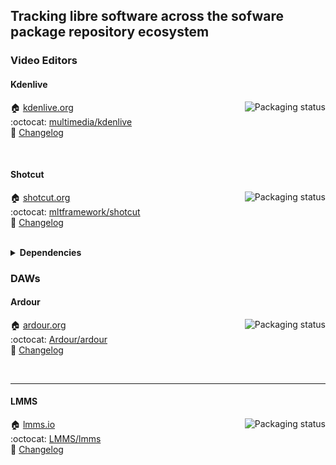 ## Tracking libre software across the sofware package repository ecosystem

### Video Editors

#### Kdenlive
<a href="https://repology.org/project/kdenlive/versions">
    <img src="https://repology.org/badge/vertical-allrepos/kdenlive.svg?columns=3&header=Kdenlive" alt="Packaging status" align="right">
</a>

:house: [kdenlive.org](https://kdenlive.org)  
:octocat: [multimedia/kdenlive](https://invent.kde.org/multimedia/kdenlive)  
:bookmark: [Changelog](https://kdenlive.org/en/blog/)

<br clear="right"/>


#### Shotcut
<a href="https://repology.org/project/shotcut/versions">
    <img src="https://repology.org/badge/vertical-allrepos/shotcut.svg?columns=3&header=Shotcut" alt="Packaging status" align="right">
</a>

:house: [shotcut.org](https://shotcut.org)  
:octocat: [mltframework/shotcut](https://github.com/mltframework/shotcut)  
:bookmark: [Changelog](https://www.shotcut.org/download/releasenotes/)

<br clear="right"/>

<details>
  <summary><b>Dependencies</b></summary>
<a href="https://repology.org/project/mlt/versions">
    <img src="https://repology.org/badge/vertical-allrepos/mlt.svg?columns=3&header=mlt" alt="Packaging status" align="right">
</a>

:house: [mltframework.org](https://mltframework.org)  
:octocat: [mltframework/mlt](https://github.com/mltframework/mlt)  
:bookmark: [Changelog](https://github.com/mltframework/mlt/blob/master/NEWS)

<br clear="right"/>

----

<a href="https://repology.org/project/ffmpeg/versions">
    <img src="https://repology.org/badge/vertical-allrepos/ffmpeg.svg?columns=3&header=ffmpeg" alt="Packaging status" align="right">
</a>

:house: [ffmpeg.org](https://ffmpeg.org)  
:octocat: [FFmpeg/FFmpeg](https://github.com/FFmpeg/FFmpeg)  
:bookmark: [Changelog](https://github.com/FFmpeg/FFmpeg/blob/master/Changelog)

<br clear="right"/>

----

<a href="https://repology.org/project/libsndfile/versions">
    <img src="https://repology.org/badge/vertical-allrepos/libsndfile.svg?columns=3&header=libsndfile" alt="Packaging status" align="right">
</a>

:house: [github.io/libsndfile](https://libsndfile.github.io/libsndfile/)   
:octocat: [libsndfile/libsndfile](https://github.com/libsndfile/libsndfile)  
:bookmark: [Changelog](https://github.com/libsndfile/libsndfile/blob/master/CHANGELOG.md)

<br clear="right"/>

----

<a href="https://repology.org/project/libsound/versions">
    <img src="https://repology.org/badge/vertical-allrepos/libsound.svg?columns=3&header=libsound" alt="Packaging status" align="right">
</a>

:house: [libsound.io](http://libsound.io/)  
:octocat: [andrewrk/libsoundio](https://github.com/andrewrk/libsoundio)  
:bookmark: [Changelog]()

<br clear="right"/>

----

<a href="https://repology.org/project/ffmpeg/versions">
    <img src="https://repology.org/badge/vertical-allrepos/ffmpeg.svg?columns=3&header=ffmpeg" alt="Packaging status" align="right">
</a>

:house: [ffmpeg.org](https://ffmpeg.org)  
:octocat: [FFmpeg/FFmpeg](https://github.com/FFmpeg/FFmpeg)  
:bookmark: [Changelog](https://github.com/FFmpeg/FFmpeg/blob/master/Changelog)

<br clear="right"/>

----

<a href="https://repology.org/project/ffmpeg/versions">
    <img src="https://repology.org/badge/vertical-allrepos/ffmpeg.svg?columns=3&header=ffmpeg" alt="Packaging status" align="right">
</a>

:house: [ffmpeg.org](https://ffmpeg.org)  
:octocat: [FFmpeg/FFmpeg](https://github.com/FFmpeg/FFmpeg)  
:bookmark: [Changelog](https://github.com/FFmpeg/FFmpeg/blob/master/Changelog)

<br clear="right"/>


</details>

### DAWs

#### Ardour
<a href="https://repology.org/project/ardour/versions">
    <img src="https://repology.org/badge/vertical-allrepos/ardour.svg?columns=3&header=Ardour" alt="Packaging status" align="right">
</a>

:house: [ardour.org](https://ardour.org)  
:octocat: [Ardour/ardour](https://github.com/Ardour/ardour)  
:bookmark: [Changelog](http://ardour.org/whatsnew.html)

<br clear="right"/>

----

#### LMMS
<a href="https://repology.org/project/lmms/versions">
    <img src="https://repology.org/badge/vertical-allrepos/lmms.svg?columns=3&header=LMMS" alt="Packaging status" align="right">
</a>

:house: [lmms.io](https://lmms.io)  
:octocat: [LMMS/lmms](https://github.com/LMMS/lmms)  
:bookmark: [Changelog](https://github.com/LMMS/lmms/releases)
